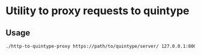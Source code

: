 # Utility to proxy requests to quintype

## Usage

```bash
./http-to-quintype-proxy https://path/to/quintype/server/ 127.0.0.1:8000
```
